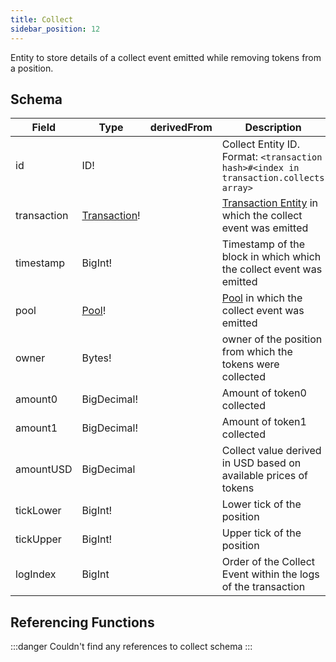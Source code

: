```yaml
---
title: Collect
sidebar_position: 12
---
```


Entity to store details of a collect event emitted while removing tokens from a position.

## Schema
|Field|Type|derivedFrom|Description|
|-|-|-|-|
|id | ID! | | Collect Entity ID. Format: `<transaction hash>#<index in transaction.collects array>` |
|transaction | [Transaction](./transaction)! | | [Transaction Entity](./transaction) in which the collect event was emitted |
|timestamp | BigInt! | | Timestamp of the block in which which the collect event was emitted |
|pool | [Pool](./pool)! | | [Pool](./pool) in which the collect event was emitted |
|owner | Bytes! | | owner of the position from which the tokens were collected |
|amount0 | BigDecimal! | | Amount of token0 collected |
|amount1 | BigDecimal! | | Amount of token1 collected |
|amountUSD | BigDecimal | | Collect value derived in USD based on available prices of tokens |
|tickLower | BigInt! | | Lower tick of the position  |
|tickUpper | BigInt! | | Upper tick of the position |
|logIndex | BigInt | | Order of the Collect Event within the logs of the transaction |

## Referencing Functions

:::danger 
Couldn't find any references to collect schema
:::